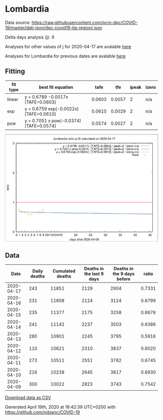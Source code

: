 # Lombardia

Data source: https://raw.githubusercontent.com/pcm-dpc/COVID-19/master/dati-json/dpc-covid19-ita-regioni.json

Delta days analysis (j): 9

Analyses for other values of j for 2020-04-17 are avalable [here](../2020-04-17/README.md)

Analyses for Lombardia for previous dates are avalable [here](../README.md)

## Fitting 
|fit type|best fit equation|tafe|tfe|ipeak|izero|
|-------|-----|--------|------|---|---|
|linear|y = 0.6789 -0.0017x  [TAFE=0.0603]|0.0603|0.0057|2|n/a|
|exp|y = 0.6759 exp(-0.0022x)  [TAFE=0.0610]|0.0610|0.0029|2|n/a|
|pow|y = 0.7051 x pow(-0.0374)  [TAFE=0.0574]|0.0574|0.0027|2|n/a|

![Plot](COVID-19_lombardia_j9_2020-04-17.png)

## Data
|Date|Daily deaths|Cumulated deaths|Deaths in the last 9 days|Deaths in the 9 days before|ratio|
|----|----------|-----------|-------|--------------------|-----|
|2020-04-17|243|11851|2129|2904|0.7331|
|2020-04-16|231|11608|2124|3124|0.6799|
|2020-04-15|235|11377|2175|3258|0.6676|
|2020-04-14|241|11142|2237|3503|0.6386|
|2020-04-13|280|10901|2245|3795|0.5916|
|2020-04-12|110|10621|2310|3837|0.6020|
|2020-04-11|273|10511|2551|3782|0.6745|
|2020-04-10|216|10238|2645|3817|0.6930|
|2020-04-09|300|10022|2823|3743|0.7542|

[Download data as CSV](COVID-19_lombardia_j9_2020-04-17.csv)

Generated April 19th, 2020 at 18:42:39 UTC+0200 with https://github.com/robianc/COVID-19
